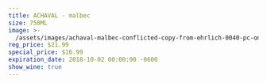 ```yaml
---
title: ACHAVAL - malbec
size: 750ML
image: >-
  /assets/images/achaval-malbec-conflicted-copy-from-ehrlich-0040-pc-on-2018-09-26.png
reg_price: $21.99
special_price: $16.99
expiration_date: 2018-10-02 00:00:00 -0600
show_wine: true
---
```


